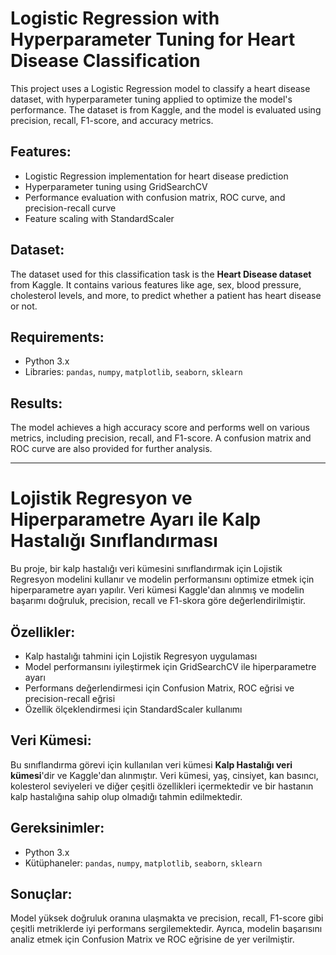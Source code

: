 
# Logistic Regression with Hyperparameter Tuning for Heart Disease Classification

This project uses a Logistic Regression model to classify a heart disease dataset, with hyperparameter tuning applied to optimize the model's performance. The dataset is from Kaggle, and the model is evaluated using precision, recall, F1-score, and accuracy metrics.

## Features:
- Logistic Regression implementation for heart disease prediction
- Hyperparameter tuning using GridSearchCV
- Performance evaluation with confusion matrix, ROC curve, and precision-recall curve
- Feature scaling with StandardScaler

## Dataset:
The dataset used for this classification task is the **Heart Disease dataset** from Kaggle. It contains various features like age, sex, blood pressure, cholesterol levels, and more, to predict whether a patient has heart disease or not.

## Requirements:
- Python 3.x
- Libraries: `pandas`, `numpy`, `matplotlib`, `seaborn`, `sklearn`

## Results:
The model achieves a high accuracy score and performs well on various metrics, including precision, recall, and F1-score. A confusion matrix and ROC curve are also provided for further analysis.

---


# Lojistik Regresyon ve Hiperparametre Ayarı ile Kalp Hastalığı Sınıflandırması

Bu proje, bir kalp hastalığı veri kümesini sınıflandırmak için Lojistik Regresyon modelini kullanır ve modelin performansını optimize etmek için hiperparametre ayarı yapılır. Veri kümesi Kaggle'dan alınmış ve modelin başarımı doğruluk, precision, recall ve F1-skora göre değerlendirilmiştir.

## Özellikler:
- Kalp hastalığı tahmini için Lojistik Regresyon uygulaması
- Model performansını iyileştirmek için GridSearchCV ile hiperparametre ayarı
- Performans değerlendirmesi için Confusion Matrix, ROC eğrisi ve precision-recall eğrisi
- Özellik ölçeklendirmesi için StandardScaler kullanımı

## Veri Kümesi:
Bu sınıflandırma görevi için kullanılan veri kümesi **Kalp Hastalığı veri kümesi**'dir ve Kaggle'dan alınmıştır. Veri kümesi, yaş, cinsiyet, kan basıncı, kolesterol seviyeleri ve diğer çeşitli özellikleri içermektedir ve bir hastanın kalp hastalığına sahip olup olmadığı tahmin edilmektedir.

## Gereksinimler:
- Python 3.x
- Kütüphaneler: `pandas`, `numpy`, `matplotlib`, `seaborn`, `sklearn`

## Sonuçlar:
Model yüksek doğruluk oranına ulaşmakta ve precision, recall, F1-score gibi çeşitli metriklerde iyi performans sergilemektedir. Ayrıca, modelin başarısını analiz etmek için Confusion Matrix ve ROC eğrisine de yer verilmiştir.

